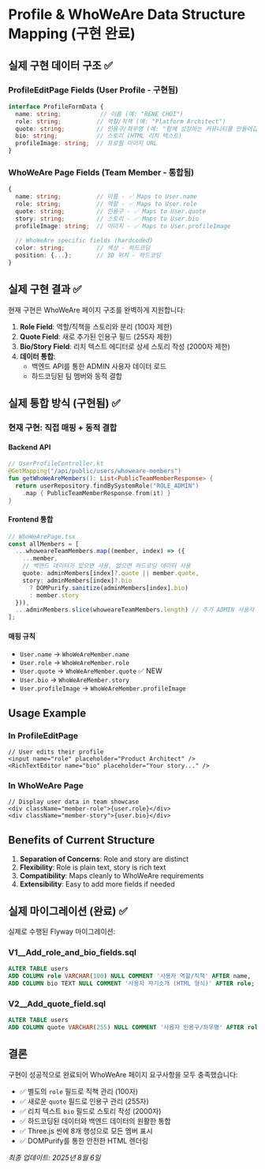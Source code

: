 # Profile & WhoWeAre Data Structure Mapping (구현 완료)

## 실제 구현 데이터 구조 ✅

### ProfileEditPage Fields (User Profile - 구현됨)
```typescript
interface ProfileFormData {
  name: string;           // 이름 (예: "RENE CHOI")
  role: string;          // 역할/직책 (예: "Platform Architect")
  quote: string;         // 인용구/좌우명 (예: "함께 성장하는 커뮤니티를 만들어갑니다")
  bio: string;           // 스토리 (HTML 리치 텍스트)
  profileImage: string;  // 프로필 이미지 URL
}
```

### WhoWeAre Page Fields (Team Member - 통합됨)
```typescript
{
  name: string;          // 이름 - ✅ Maps to User.name
  role: string;          // 역할 - ✅ Maps to User.role  
  quote: string;         // 인용구 - ✅ Maps to User.quote
  story: string;         // 스토리 - ✅ Maps to User.bio
  profileImage: string;  // 이미지 - ✅ Maps to User.profileImage
  
  // WhoWeAre specific fields (hardcoded)
  color: string;         // 색상 - 하드코딩
  position: {...};       // 3D 위치 - 하드코딩
}
```

## 실제 구현 결과 ✅

현재 구현은 WhoWeAre 페이지 구조를 완벽하게 지원합니다:

1. **Role Field**: 역할/직책을 스토리와 분리 (100자 제한)
2. **Quote Field**: 새로 추가된 인용구 필드 (255자 제한)
3. **Bio/Story Field**: 리치 텍스트 에디터로 상세 스토리 작성 (2000자 제한)
4. **데이터 통합**: 
   - 백엔드 API를 통한 ADMIN 사용자 데이터 로드
   - 하드코딩된 팀 멤버와 동적 결합

## 실제 통합 방식 (구현됨) ✅

### 현재 구현: 직접 매핑 + 동적 결합

#### Backend API
```kotlin
// UserProfileController.kt
@GetMapping("/api/public/users/whoweare-members")
fun getWhoWeAreMembers(): List<PublicTeamMemberResponse> {
  return userRepository.findBySystemRole("ROLE_ADMIN")
    .map { PublicTeamMemberResponse.from(it) }
}
```

#### Frontend 통합
```typescript
// WhoWeArePage.tsx
const allMembers = [
  ...whoweareTeamMembers.map((member, index) => ({
    ...member,
    // 백엔드 데이터가 있으면 사용, 없으면 하드코딩 데이터 사용
    quote: adminMembers[index]?.quote || member.quote,
    story: adminMembers[index]?.bio 
      ? DOMPurify.sanitize(adminMembers[index].bio)
      : member.story
  })),
  ...adminMembers.slice(whoweareTeamMembers.length) // 추가 ADMIN 사용자
];
```

#### 매핑 규칙
- `User.name` → `WhoWeAreMember.name`
- `User.role` → `WhoWeAreMember.role`
- `User.quote` → `WhoWeAreMember.quote` ✅ NEW
- `User.bio` → `WhoWeAreMember.story`
- `User.profileImage` → `WhoWeAreMember.profileImage`

## Usage Example

### In ProfileEditPage
```tsx
// User edits their profile
<input name="role" placeholder="Product Architect" />
<RichTextEditor name="bio" placeholder="Your story..." />
```

### In WhoWeAre Page
```tsx
// Display user data in team showcase
<div className="member-role">{user.role}</div>
<div className="member-story">{user.bio}</div>
```

## Benefits of Current Structure

1. **Separation of Concerns**: Role and story are distinct
2. **Flexibility**: Role is plain text, story is rich text
3. **Compatibility**: Maps cleanly to WhoWeAre requirements
4. **Extensibility**: Easy to add more fields if needed

## 실제 마이그레이션 (완료) ✅

실제로 수행된 Flyway 마이그레이션:

### V1__Add_role_and_bio_fields.sql
```sql
ALTER TABLE users
ADD COLUMN role VARCHAR(100) NULL COMMENT '사용자 역할/직책' AFTER name,
ADD COLUMN bio TEXT NULL COMMENT '사용자 자기소개 (HTML 형식)' AFTER role;
```

### V2__Add_quote_field.sql
```sql
ALTER TABLE users
ADD COLUMN quote VARCHAR(255) NULL COMMENT '사용자 인용구/좌우명' AFTER role;
```

## 결론

구현이 성공적으로 완료되어 WhoWeAre 페이지 요구사항을 모두 충족했습니다:
- ✅ 별도의 `role` 필드로 직책 관리 (100자)
- ✅ 새로운 `quote` 필드로 인용구 관리 (255자)
- ✅ 리치 텍스트 `bio` 필드로 스토리 작성 (2000자)
- ✅ 하드코딩된 데이터와 백엔드 데이터의 원활한 통합
- ✅ Three.js 씬에 8개 행성으로 모든 멤버 표시
- ✅ DOMPurify를 통한 안전한 HTML 렌더링

*최종 업데이트: 2025년 8월 6일*